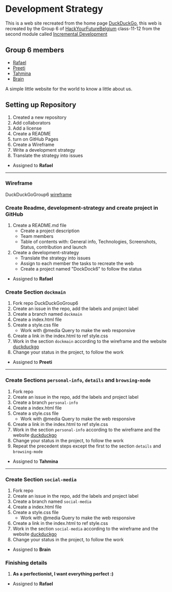 # Development Strategy

This is a web site recreated from the home page [DuckDuckGo](https://duckduckgo.com/?va=z&t=hr&atb=v214-1), this web is recreated by the Group 6 of [HackYourFutureBelgium](https://hackyourfuture.be/) class-11-12 from the second module called [Incremental Development](https://github.com/HackYourFutureBelgium/incremental-development)

## Group 6 members

- [Rafael](https://github.com/rago89)
- [Preeti](https://github.com/Preeti-t)
- [Tahmina](https://github.com/tahminarasoli)
- [Brain](https://github.com/Brainketunze)

A simple little website for the world to know a little about us.

## Setting up Repository

1. Created a new repository
1. Add collaborators
1. Add a license
1. Create a README
1. turn on GitHub Pages
1. Create a Wireframe
1. Write a development strategy
1. Translate the strategy into issues

- Assigned to **Rafael**

---

### Wireframe

DuckDuckGoGroup6 [wireframe](https://wireframe.cc/1pMMKH)

### Create Readme, development-strategy and create project in GitHub

1. Create a README.md file
   - Create a project description
   - Team members
   - Table of contents with: General info, Technologies, Screenshots, Status, contribution and launch
2. Create a development-strategy
   - Translate the strategy into issues
   - Assign to each member the tasks to recreate the web
   - Create a project named "DockDock6" to follow the status

- Assigned to **Rafael**

### Create Section `dockmain`

1. Fork repo DuckDuckGoGroup6
1. Create an issue in the repo, add the labels and project label
1. Create a branch named `dockmain`
1. Create a index.html file
1. Create a style.css file
   - Work with @media Query to make the web responsive
1. Create a link in the index.html to ref style.css
1. Work in the section `dockmain` according to the wireframe and the website [duckduckgo](https://duckduckgo.com/?va=z&t=hr&atb=v214-1)
1. Change your status in the project, to follow the work

- Assigned to **Preeti**

---

### Create Sections `personal-info`, `details` and `browsing-mode`

1. Fork repo
1. Create an issue in the repo, add the labels and project label
1. Create a branch `personal-info`
1. Create a index.html file
1. Create a style.css file
   - Work with @media Query to make the web responsive
1. Create a link in the index.html to ref style.css
1. Work in the section `personal-info` according to the wireframe and the website [duckduckgo](https://duckduckgo.com/?va=z&t=hr&atb=v214-1)
1. Change your status in the project, to follow the work
1. Repeat the precedent steps except the first to the section `details` and `browsing-mode`

- Assigned to **Tahmina**

---

### Create Section `social-media`

1. Fork repo
1. Create an issue in the repo, add the labels and project label
1. Create a branch named `social-media`
1. Create a index.html file
1. Create a style.css file
   - Work with @media Query to make the web responsive
1. Create a link in the index.html to ref style.css
1. Work in the section `social-media` according to the wireframe and the website [duckduckgo](https://duckduckgo.com/?va=z&t=hr&atb=v214-1)
1. Change your status in the project, to follow the work

- Assigned to **Brain**

### Finishing details

1. **As a perfectionist, I want everything perfect :)**

- Assigned to **Rafael**
